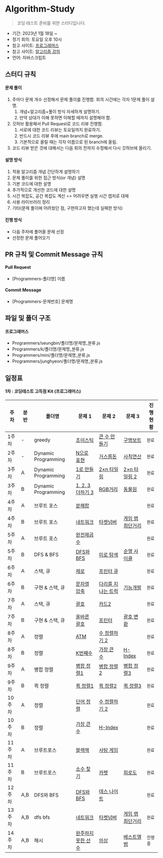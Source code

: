 # Algorithm-Study

> 코딩 테스트 준비를 위한 스터디입니다.

- 기간: 2023년 1월 18일 ~
- 정기 회의: 토요일 오후 10시
- 참고 사이트: [프로그래머스](https://programmers.co.kr/learn/challenges)
- 참고 사이트: [알고리즘 강의](https://code.plus/course/43)
- 언어: 자바스크립트

## 스터디 규칙

#### 문제 풀이

1. 주마다 문제 개수 선정해서 문제 풀이를 진행함. 회의 시간에는 각자 1문제 풀이 설명.
   1. 개념+알고리즘+풀이 방식 자세하게 설명하기.
   2. 만약 상대가 이해 못하면 이해할 때까지 설명해야 함.
2. 깃허브 활용해서 Pull Request로 코드 리뷰 진행함.
   1. 서로에 대한 코드 리뷰는 토요일까지 완료하기.
   2. 반드시 코드 리뷰 후에 main branch로 merge.
   3. 기본적으로 올릴 때는 각자 이름으로 된 branch에 올림.
3. 코드 리뷰 받은 것에 대해서는 다음 회의 전까지 수정해서 다시 깃허브에 올리기.

#### 설명 방식

1. 적용 알고리즘 개념 간단하게 설명하기
2. 문제 풀이를 위한 접근 방식(or 개념) 설명
3. 기본 코드에 대한 설명
4. 추가적으로 개선한 코드에 대한 설명
5. 시간 복잡도, 공간 복잡도 계산 => 어려우면 실행 시간 캡처로 대체
6. 사용 라이브러리 정리
7. 기타(문제 풀이에 어려웠던 점, 구현하고자 했는데 실패한 방식)

#### 진행 방식

- 다음 주차에 풀어올 문제 선정
- 선정한 문제 풀어오기

## PR 규칙 및 Commit Message 규칙

#### Pull Request

- [Programmers-폴더명] 이름

#### Commit Message

- [Programmers-문제번호] 문제명

## 파일 및 폴더 구조

#### 프로그래머스

- Programmers/seungbin/폴더명/문제명\_분류.js
- Programmers/k/폴더명/문제명\_분류.js
- Programmers/mini/폴더명/문제명\_분류.js
- Programmers/junghyeon/폴더명/문제명\_분류.js

## 일정표

#### 1차 : 코딩테스트 고득점 Kit (프로그래머스)

| **주차** | **분반** | **폴더명** | **문제 1** | **문제 2** | **문제 3** | **진행 현황** |
| ------- | ------- | -------- | --------- | --------- | --------- | ----------- |
| 1주차 | - | greedy | [조이스틱](https://programmers.co.kr/learn/courses/30/lessons/42860) | [큰 수 만들기](https://programmers.co.kr/learn/courses/30/lessons/42883)    | [구명보트](https://school.programmers.co.kr/learn/courses/30/lessons/42885) | `완료` |
| 2주차 | - | Dynamic Programming | [N으로 표현](https://school.programmers.co.kr/learn/courses/30/lessons/42895) | [거스름돈](https://school.programmers.co.kr/learn/courses/30/lessons/12907) | [사칙연산](https://school.programmers.co.kr/learn/courses/30/lessons/1843) | `완료` |
| 3주차 | A | Dynamic Programming | [1로 만들기](https://www.acmicpc.net/problem/1463) | [2×n 타일링](https://www.acmicpc.net/problem/11726) | [2×n 타일링 2](https://www.acmicpc.net/problem/11727) | `완료` |
| 3주차    | B        | Dynamic Programming | [1, 2, 3 더하기 3](https://www.acmicpc.net/problem/15988)                     | [RGB거리](https://www.acmicpc.net/problem/1149) | [동물원](https://www.acmicpc.net/problem/1309)                              | `완료`        |
| 4주차 | A | 브루트 포스 | [분해합](https://www.acmicpc.net/problem/2231) | | | `완료` |
| 4주차 | B | 브루트 포스 | [네트워크](https://school.programmers.co.kr/learn/courses/30/lessons/43162) |[타켓넘버](https://school.programmers.co.kr/learn/courses/30/lessons/43165) | [게임 맵 최단거리](https://school.programmers.co.kr/learn/courses/30/lessons/1844) | `완료` |
| 5주차 | A | 브루트 포스 | [완전제곱수](https://www.acmicpc.net/problem/1977) | | | `완료` |
| 5주차 | B | DFS & BFS | [DFS와 BFS](https://www.acmicpc.net/problem/1260) | [미로 탐색](https://www.acmicpc.net/problem/2178) | [순열 사이클](https://www.acmicpc.net/problem/10451) | `완료` |
| 6주차 | A | 스택, 큐 | [제로](https://www.acmicpc.net/problem/10773) | [프린터 큐](https://www.acmicpc.net/problem/1966) | | `완료` |
| 6주차 | B | 구현 & 스택, 큐 | [문자열 압축](https://school.programmers.co.kr/learn/courses/30/lessons/60057) | [다리를 지나는 트럭](https://school.programmers.co.kr/learn/courses/30/lessons/42583) | [기능개발](https://school.programmers.co.kr/learn/courses/30/lessons/42586) | `완료` |
| 7주차 | A | 스택, 큐 | [괄호](https://www.acmicpc.net/problem/9012) | [카드2](https://www.acmicpc.net/problem/2164) | | `완료` |
| 7주차 | B | 구현 & 스택, 큐 | [올바른 괄호](https://school.programmers.co.kr/learn/courses/30/lessons/12909) | [프린터](https://school.programmers.co.kr/learn/courses/30/lessons/42587) | [괄호 변환](https://school.programmers.co.kr/learn/courses/30/lessons/60058) | `완료` |
| 8주차 | A | 정렬 | [ATM](https://www.acmicpc.net/problem/11399) | [수 정렬하기 2](https://www.acmicpc.net/problem/2751) | | `완료` |
| 8주차 | B | 정렬 | [K번째수](https://school.programmers.co.kr/learn/courses/30/lessons/42748) | [가장 큰 수](https://school.programmers.co.kr/learn/courses/30/lessons/42746) | [H-Index](https://school.programmers.co.kr/learn/courses/30/lessons/42747) | `완료` |
| 9주차 | A | 병합 정렬 | [병합 정렬1](https://www.acmicpc.net/problem/24060) | [병합 정렬2](https://www.acmicpc.net/problem/24061) | [병합 정렬3](https://www.acmicpc.net/problem/24062) | `완료` |
| 9주차 | B | 퀵 정렬 | [퀵 정렬1](https://www.acmicpc.net/problem/24090) | [퀵 정렬2](https://www.acmicpc.net/problem/24091) | [퀵 정렬3](https://www.acmicpc.net/problem/24092) | `완료` |
| 10주차 | A | 정렬 | [단어 정렬](https://www.acmicpc.net/problem/1181) | [수 정렬하기 2](https://www.acmicpc.net/problem/2751) | | `완료` |
| 10주차 | B | 정렬 | [가장 큰 수](https://school.programmers.co.kr/learn/courses/30/lessons/42746) | [H-Index](https://school.programmers.co.kr/learn/courses/30/lessons/42747) |  | `완료` |
| 11주차 | A | 브루트포스 | [블랙잭](https://www.acmicpc.net/problem/2798) | [사탕 게임](https://www.acmicpc.net/problem/3085) |  | `완료` |
| 11주차 | B | 브루트포스 | [소수 찾기](https://school.programmers.co.kr/learn/courses/30/lessons/42839) | [카펫](https://school.programmers.co.kr/learn/courses/30/lessons/42842) | [피로도](https://school.programmers.co.kr/learn/courses/30/lessons/87946) | `완료` |
| 12주차 | A,B | DFS와 BFS | [DFS와 BFS](https://www.acmicpc.net/problem/1260) | [데스 나이트](https://www.acmicpc.net/problem/16948) | | `완료` |
| 13주차 | A,B | dfs bfs | [네트워크](https://school.programmers.co.kr/learn/courses/30/lessons/43162) |[타켓넘버](https://school.programmers.co.kr/learn/courses/30/lessons/43165) | [게임 맵 최단거리](https://school.programmers.co.kr/learn/courses/30/lessons/1844) | `완료` |
| 14주차 | A,B | 해시 | [완주하지 못한 선수](https://school.programmers.co.kr/learn/courses/30/lessons/42576) |[의상](https://school.programmers.co.kr/learn/courses/30/lessons/42578) | [베스트앨범](https://school.programmers.co.kr/learn/courses/30/lessons/42579) | `진행중` |
